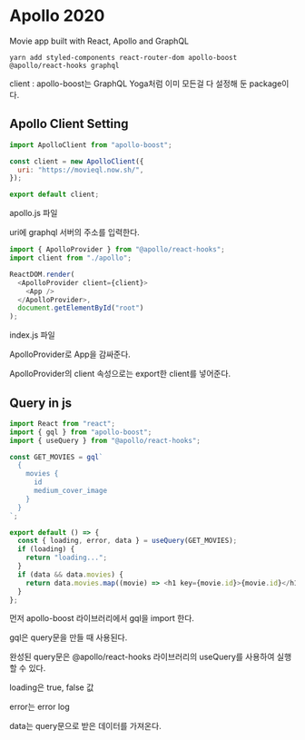 # Apollo 2020

Movie app built with React, Apollo and GraphQL

```
yarn add styled-components react-router-dom apollo-boost @apollo/react-hooks graphql
```

client : apollo-boost는 GraphQL Yoga처럼 이미 모든걸 다 설정해 둔 package이다.

## Apollo Client Setting

```js
import ApolloClient from "apollo-boost";

const client = new ApolloClient({
  uri: "https://movieql.now.sh/",
});

export default client;
```

apollo.js 파일

uri에 graphql 서버의 주소를 입력한다.

```js
import { ApolloProvider } from "@apollo/react-hooks";
import client from "./apollo";

ReactDOM.render(
  <ApolloProvider client={client}>
    <App />
  </ApolloProvider>,
  document.getElementById("root")
);
```

index.js 파일

ApolloProvider로 App을 감싸준다.

ApolloProvider의 client 속성으로는 export한 client를 넣어준다.

## Query in js

```js
import React from "react";
import { gql } from "apollo-boost";
import { useQuery } from "@apollo/react-hooks";

const GET_MOVIES = gql`
  {
    movies {
      id
      medium_cover_image
    }
  }
`;

export default () => {
  const { loading, error, data } = useQuery(GET_MOVIES);
  if (loading) {
    return "loading...";
  }
  if (data && data.movies) {
    return data.movies.map((movie) => <h1 key={movie.id}>{movie.id}</h1>);
  }
};
```

먼저 apollo-boost 라이브러리에서 gql을 import 한다.

gql은 query문을 만들 때 사용된다.

완성된 query문은 @apollo/react-hooks 라이브러리의 useQuery를 사용하여 실행할 수 있다.

loading은 true, false 값

error는 error log

data는 query문으로 받은 데이터를 가져온다.
